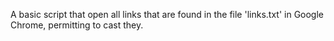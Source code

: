 A basic script that open all links that are found in the file 'links.txt' in Google Chrome, permitting to cast they.
